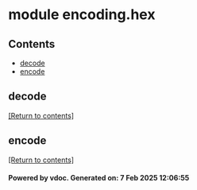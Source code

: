 # module encoding.hex


## Contents
- [decode](#decode)
- [encode](#encode)

## decode
[[Return to contents]](#Contents)

## encode
[[Return to contents]](#Contents)

#### Powered by vdoc. Generated on: 7 Feb 2025 12:06:55
